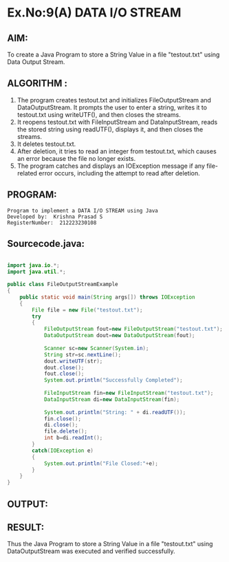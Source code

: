 # Ex.No:9(A)          DATA I/O STREAM
## AIM:
To create a Java Program to store a String Value in a file "testout.txt" using Data Output Stream.

## ALGORITHM :
1.  The program creates testout.txt and initializes FileOutputStream and DataOutputStream. It prompts the user to enter a string, writes it to testout.txt using writeUTF(), and then closes the streams.
2.	It reopens testout.txt with FileInputStream and DataInputStream, reads the stored string using readUTF(), displays it, and then closes the streams.
3.	It deletes testout.txt.
4.	After deletion, it tries to read an integer from testout.txt, which causes an error because the file no longer exists.
5.	The program catches and displays an IOException message if any file-related error occurs, including the attempt to read after deletion.


## PROGRAM:
 ```
Program to implement a DATA I/O STREAM using Java
Developed by:  Krishna Prasad S
RegisterNumber:  212223230108
```

## Sourcecode.java:
```java

import java.io.*;
import java.util.*;

public class FileOutputStreamExample
{
    public static void main(String args[]) throws IOException
    {
        File file = new File("testout.txt");
        try
        {
            FileOutputStream fout=new FileOutputStream("testout.txt"); 
            DataOutputStream dout=new DataOutputStream(fout);
            
            Scanner sc=new Scanner(System.in); 
            String str=sc.nextLine(); 
            dout.writeUTF(str);
            dout.close();
            fout.close();
            System.out.println("Successfully Completed"); 
            
            FileInputStream fin=new FileInputStream("testout.txt"); 
            DataInputStream di=new DataInputStream(fin); 
            
            System.out.println("String: " + di.readUTF());
            fin.close();
            di.close();
            file.delete();
            int b=di.readInt();
        }
        catch(IOException e)
        {
            System.out.println("File Closed:"+e);
        }
    }
}

```






## OUTPUT:



## RESULT:
Thus the Java Program to store a String Value in a file "testout.txt" using DataOutputStream was executed and verified successfully.

